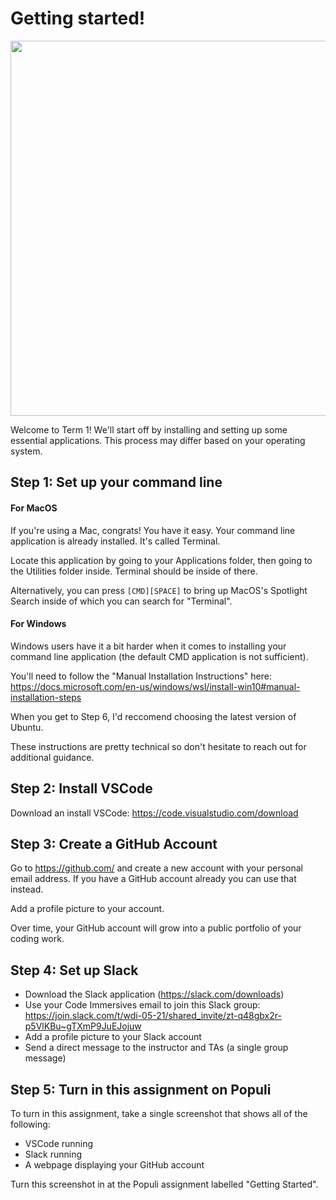 # Getting started!

<img src="https://user-images.githubusercontent.com/11337548/132277374-6d4e24fc-1875-448c-8b90-8dec9079923e.png" width="600px" />

Welcome to Term 1! We'll start off by installing and setting up some essential applications. This process may differ based on your operating system.

## Step 1: Set up your command line

#### For MacOS

If you're using a Mac, congrats! You have it easy. Your command line application is already installed. It's called Terminal.

Locate this application by going to your Applications folder, then going to the Utilities folder inside. Terminal should be inside of there.

Alternatively, you can press `[CMD][SPACE]` to bring up MacOS's Spotlight Search inside of which you can search for "Terminal".

#### For Windows 

Windows users have it a bit harder when it comes to installing your command line application (the default CMD application is not sufficient).

You'll need to follow the "Manual Installation Instructions" here: https://docs.microsoft.com/en-us/windows/wsl/install-win10#manual-installation-steps

When you get to Step 6, I'd reccomend choosing the latest version of Ubuntu.

These instructions are pretty technical so don't hesitate to reach out for additional guidance.

## Step 2: Install VSCode

Download an install VSCode: https://code.visualstudio.com/download

## Step 3: Create a GitHub Account

Go to https://github.com/ and create a new account with your personal email address. If you have a GitHub account already you can use that instead.

Add a profile picture to your account.

Over time, your GitHub account will grow into a public portfolio of your coding work.

## Step 4: Set up Slack

* Download the Slack application (https://slack.com/downloads)
* Use your Code Immersives email to join this Slack group: https://join.slack.com/t/wdi-05-21/shared_invite/zt-q48gbx2r-p5VlKBu~gTXmP9JuEJojuw
* Add a profile picture to your Slack account
* Send a direct message to the instructor and TAs (a single group message)

## Step 5: Turn in this assignment on Populi

To turn in this assignment, take a single screenshot that shows all of the following:
* VSCode running
* Slack running
* A webpage displaying your GitHub account

Turn this screenshot in at the Populi assignment labelled "Getting Started".
